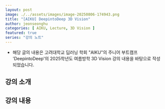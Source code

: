 ```yaml
---
layout: post  
image: ./../assets/images/image-20250806-174943.png
title: "[AIKU] DeepintoDeep 3D Vision"  
author: jeonseonghu  
categories: [ AIKU, Lecture, 3D Vision ]  
featured: true
series: "강의 노트"
---
```


* 해당 글의 내용은 고려대학교 딥러닝 학회 "AIKU"의 주니어 부트캠프 'DeepintoDeep'의 2025학년도 여름방학 3D Vision 강의 내용을 바탕으로 작성되었습니다.

## 강의 소개






## 강의 내용